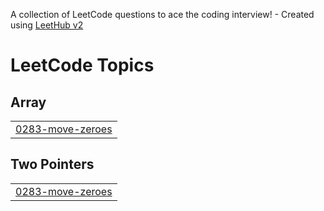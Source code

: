 A collection of LeetCode questions to ace the coding interview! - Created using [LeetHub v2](https://github.com/arunbhardwaj/LeetHub-2.0)
<!---LeetCode Topics Start-->
# LeetCode Topics
## Array
|  |
| ------- |
| [0283-move-zeroes](https://github.com/tejasav-saxena/leetcode/tree/master/0283-move-zeroes) |
## Two Pointers
|  |
| ------- |
| [0283-move-zeroes](https://github.com/tejasav-saxena/leetcode/tree/master/0283-move-zeroes) |
<!---LeetCode Topics End-->